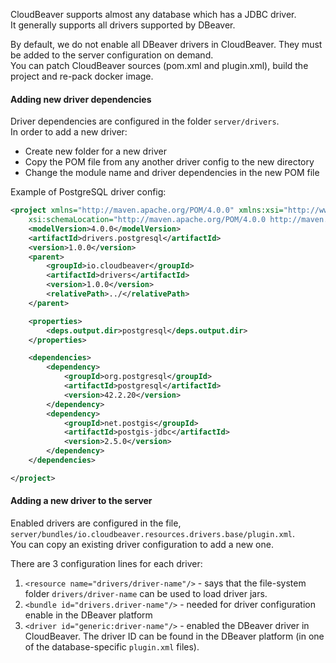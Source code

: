 CloudBeaver supports almost any database which has a JDBC driver.  
It generally supports all drivers supported by DBeaver.  

By default, we do not enable all DBeaver drivers in CloudBeaver. They must be added to the server configuration on demand.  
You can patch CloudBeaver sources (pom.xml and plugin.xml), build the project and re-pack docker image.  

#### Adding new driver dependencies

Driver dependencies are configured in the folder `server/drivers`.  
In order to add a new driver: 
- Create new folder for a new driver
- Copy the POM file from any another driver config to the new directory
- Change the module name and driver dependencies in the new POM file

Example of PostgreSQL driver config:
```xml
<project xmlns="http://maven.apache.org/POM/4.0.0" xmlns:xsi="http://www.w3.org/2001/XMLSchema-instance"
    xsi:schemaLocation="http://maven.apache.org/POM/4.0.0 http://maven.apache.org/xsd/maven-4.0.0.xsd">
    <modelVersion>4.0.0</modelVersion>
    <artifactId>drivers.postgresql</artifactId>
    <version>1.0.0</version>
    <parent>
        <groupId>io.cloudbeaver</groupId>
        <artifactId>drivers</artifactId>
        <version>1.0.0</version>
        <relativePath>../</relativePath>
    </parent>

    <properties>
        <deps.output.dir>postgresql</deps.output.dir>
    </properties>

    <dependencies>
        <dependency>
            <groupId>org.postgresql</groupId>
            <artifactId>postgresql</artifactId>
            <version>42.2.20</version>
        </dependency>
        <dependency>
            <groupId>net.postgis</groupId>
            <artifactId>postgis-jdbc</artifactId>
            <version>2.5.0</version>
        </dependency>
    </dependencies>

</project>
```

#### Adding a new driver to the server

Enabled drivers are configured in the file, `server/bundles/io.cloudbeaver.resources.drivers.base/plugin.xml`.  
You can copy an existing driver configuration to add a new one.

There are 3 configuration lines for each driver:
1. `<resource name="drivers/driver-name"/>` - says that the file-system folder `drivers/driver-name` can be used to load driver jars.
1. `<bundle id="drivers.driver-name"/>` - needed for driver configuration enable in the DBeaver platform
1. `<driver id="generic:driver-name"/>` - enabled the DBeaver driver in CloudBeaver. The driver ID can be found in the DBeaver platform (in one of the database-specific `plugin.xml` files).

